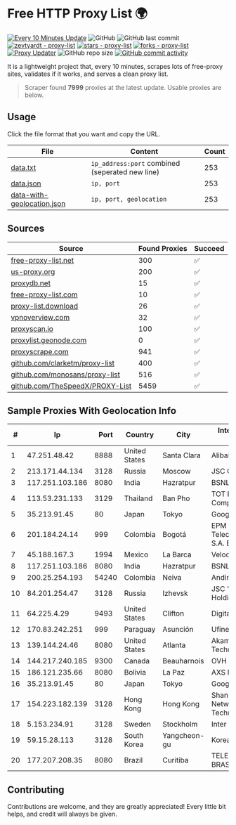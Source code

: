 
# Free HTTP Proxy List 🌍

[![Every 10 Minutes Update](https://github.com/mertguvencli/http-proxy-list/actions/workflows/main.yml/badge.svg?branch=main)](https://github.com/mertguvencli/http-proxy-list/actions/workflows/main.yml)
![GitHub](https://img.shields.io/github/license/mertguvencli/http-proxy-list)
![GitHub last commit](https://img.shields.io/github/last-commit/mertguvencli/http-proxy-list)
[![zevtyardt - proxy-list](https://img.shields.io/static/v1?label=zevtyardt&message=proxy-list&color=blue&logo=github)](https://github.com/zevtyardt/proxy-list "Go to GitHub repo")
[![stars - proxy-list](https://img.shields.io/github/stars/zevtyardt/proxy-list?style=social)](https://github.com/zevtyardt/proxy-list)
[![forks - proxy-list](https://img.shields.io/github/forks/zevtyardt/proxy-list?style=social)](https://github.com/zevtyardt/proxy-list)
[![Proxy Updater](https://github.com/zevtyardt/proxy-list/workflows/Proxy%20Updater/badge.svg)](https://github.com/zevtyardt/proxy-list/actions?query=workflow:"Proxy+Updater")
![GitHub repo size](https://img.shields.io/github/repo-size/zevtyardt/proxy-list)
[![GitHub commit activity](https://img.shields.io/github/commit-activity/m/zevtyardt/proxy-list?logo=commits)](https://github.com/zevtyardt/proxy-list/commits/main)

It is a lightweight project that, every 10 minutes, scrapes lots of free-proxy sites, validates if it works, and serves a clean proxy list.

> Scraper found **7999** proxies at the latest update. Usable proxies are below.

## Usage

Click the file format that you want and copy the URL.

|File|Content|Count|
|----|-------|-----|
|[data.txt](https://raw.githubusercontent.com/mertguvencli/http-proxy-list/main/proxy-list/data.txt)|`ip_address:port` combined (seperated new line)|253|
|[data.json](https://raw.githubusercontent.com/mertguvencli/http-proxy-list/main/proxy-list/data.json)|`ip, port`|253|
|[data-with-geolocation.json](https://raw.githubusercontent.com/mertguvencli/http-proxy-list/main/proxy-list/data-with-geolocation.json)|`ip, port, geolocation`|253|

## Sources

|Source|Found Proxies|Succeed|
|------|-------------|-------|
|[free-proxy-list.net](https://free-proxy-list.net)|300|✅|
|[us-proxy.org](https://www.us-proxy.org)|200|✅|
|[proxydb.net](http://proxydb.net)|15|✅|
|[free-proxy-list.com](https://free-proxy-list.com/?page=&port=&type%5B%5D=http&type%5B%5D=https&up_time=0&search=Search)|10|✅|
|[proxy-list.download](https://www.proxy-list.download/HTTP)|26|✅|
|[vpnoverview.com](https://vpnoverview.com/privacy/anonymous-browsing/free-proxy-servers)|32|✅|
|[proxyscan.io](https://www.proxyscan.io)|100|✅|
|[proxylist.geonode.com](https://proxylist.geonode.com/api/proxy-list?limit=300&page=1&sort_by=lastChecked&sort_type=desc&protocols=http,https)|0|✅|
|[proxyscrape.com](https://api.proxyscrape.com/v2/?request=displayproxies&protocol=http&timeout=10000&country=all&ssl=all&anonymity=all)|941|✅|
|[github.com/clarketm/proxy-list](https://raw.githubusercontent.com/clarketm/proxy-list/master/proxy-list-raw.txt)|400|✅|
|[github.com/monosans/proxy-list](https://raw.githubusercontent.com/monosans/proxy-list/main/proxies/http.txt)|516|✅|
|[github.com/TheSpeedX/PROXY-List](https://raw.githubusercontent.com/TheSpeedX/PROXY-List/master/http.txt)|5459|✅|


## Sample Proxies With Geolocation Info

|#|Ip|Port|Country|City|Internet Service Provider|
|-|--|----|-------|----|-------------------------|
|1|47.251.48.42|8888|United States|Santa Clara|Alibaba.com LLC|
|2|213.171.44.134|3128|Russia|Moscow|JSC Comcor|
|3|117.251.103.186|8080|India|Hazratpur|BSNL Internet|
|4|113.53.231.133|3129|Thailand|Ban Pho|TOT Public Company Limited|
|5|35.213.91.45|80|Japan|Tokyo|Google LLC|
|6|201.184.24.14|999|Colombia|Bogotá|EPM Telecomunicaciones S.A. E.S.P.|
|7|45.188.167.3|1994|Mexico|La Barca|Velocom SA De CV|
|8|117.251.103.186|8080|India|Hazratpur|BSNL Internet|
|9|200.25.254.193|54240|Colombia|Neiva|Andinet ON Line|
|10|84.201.254.47|3128|Russia|Izhevsk|JSC "ER-Telecom Holding"|
|11|64.225.4.29|9493|United States|Clifton|DigitalOcean, LLC|
|12|170.83.242.251|999|Paraguay|Asunción|Ufinet Panama S.A.|
|13|139.144.24.46|8080|United States|Atlanta|Akamai Technologies, Inc.|
|14|144.217.240.185|9300|Canada|Beauharnois|OVH SAS|
|15|186.121.235.66|8080|Bolivia|La Paz|AXS Bolivia S. A.|
|16|35.213.91.45|80|Japan|Tokyo|Google LLC|
|17|154.223.182.139|3128|Hong Kong|Hong Kong|Shanghai Ruisu Network Technology|
|18|5.153.234.91|3128|Sweden|Stockholm|Inter Connects Inc|
|19|59.15.28.113|3128|South Korea|Yangcheon-gu|Korea Telecom|
|20|177.207.208.35|8080|Brazil|Curitiba|TELEFÔNICA BRASIL S.A|



## Contributing

Contributions are welcome, and they are greatly appreciated! Every
little bit helps, and credit will always be given.

